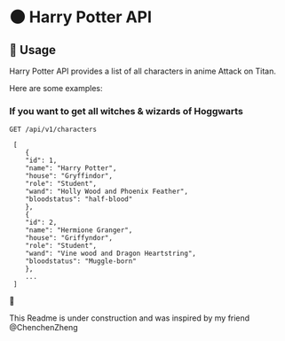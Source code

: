 # :new_moon: Harry Potter API
## :book: Usage
Harry Potter API provides a list of all characters in anime Attack on Titan.

Here are some examples:
### If you want to get all witches & wizards of Hoggwarts
```
GET /api/v1/characters
```
```
 [
    {
    "id": 1,
    "name": "Harry Potter",
    "house": "Gryffindor",
    "role": "Student",
    "wand": "Holly Wood and Phoenix Feather",
    "bloodstatus": "half-blood"
    },
    {
    "id": 2,
    "name": "Hermione Granger",
    "house": "Griffyndor",
    "role": "Student",
    "wand": "Vine wood and Dragon Heartstring",
    "bloodstatus": "Muggle-born"
    },
    ...
 ]
```
:construction:

This Readme is under construction and was inspired by my friend @ChenchenZheng
